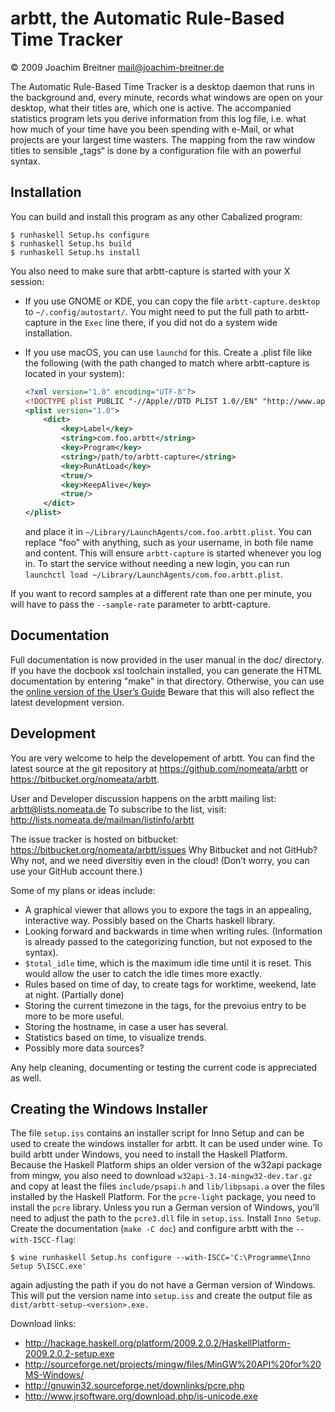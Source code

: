arbtt, the Automatic Rule-Based Time Tracker
============================================

© 2009 Joachim Breitner <mail@joachim-breitner.de>

The Automatic Rule-Based Time Tracker is a desktop daemon that runs in the
background and, every minute, records what windows are open on your
desktop, what their titles are, which one is active. The accompanied
statistics program lets you derive information from this log file, i.e.
what how much of your time have you been spending with e-Mail, or what
projects are your largest time wasters. The mapping from the raw window
titles to sensible „tags“ is done by a configuration file with an powerful
syntax.

Installation
------------

You can build and install this program as any other Cabalized program:

    $ runhaskell Setup.hs configure
    $ runhaskell Setup.hs build
    $ runhaskell Setup.hs install

You also need to make sure that arbtt-capture is started with your X
session:
- If you use GNOME or KDE, you can copy the file
  `arbtt-capture.desktop` to `~/.config/autostart/`. You might need to put the
  full path to arbtt-capture in the `Exec` line there, if you did not do a
  system wide installation.
- If you use macOS, you can use `launchd` for this.
  Create a .plist file like the following
  (with the path changed to match where arbtt-capture is located in your system):
  
  ```xml
  <?xml version="1.0" encoding="UTF-8"?>
  <!DOCTYPE plist PUBLIC "-//Apple//DTD PLIST 1.0//EN" "http://www.apple.com/DTDs/PropertyList-1.0.dtd">
  <plist version="1.0">
      <dict>
          <key>Label</key>
          <string>com.foo.arbtt</string>
          <key>Program</key>
          <string>/path/to/arbtt-capture</string>
          <key>RunAtLoad</key>
          <true/>
          <key>KeepAlive</key>
          <true/>
      </dict>
  </plist>
  ```
  and place it in `~/Library/LaunchAgents/com.foo.arbtt.plist`.
  You can replace "foo" with anything, such as your username, in both file name and content.
  This will ensure `arbtt-capture` is started whenever you log in.
  To start the service without needing a new login, you can run `launchctl load ~/Library/LaunchAgents/com.foo.arbtt.plist`.

If you want to record samples at a different rate than one per minute, you
will have to pass the `--sample-rate` parameter to arbtt-capture.

Documentation
------------

Full documentation is now provided in the user manual in the doc/
directory. If you have the docbook xsl toolchain installed, you can
generate the HTML documentation by entering "make" in that directory.
Otherwise, you can use the
[online version of the User’s Guide](http://arbtt.nomeata.de/doc/users_guide/index.html)
Beware that this will also reflect the latest development version.

Development
-----------

You are very welcome to help the developement of arbtt. You can find the
latest source at the git repository at
<https://github.com/nomeata/arbtt> or
<https://bitbucket.org/nomeata/arbtt>.

User and Developer discussion happens on the arbtt mailing list:
  arbtt@lists.nomeata.de
To subscribe to the list, visit:
  http://lists.nomeata.de/mailman/listinfo/arbtt

The issue tracker is hosted on bitbucket:
  <https://bitbucket.org/nomeata/arbtt/issues>
Why Bitbucket and not GitHub? Why not, and we need diversitiy even in the
cloud! (Don’t worry, you can use your GitHub account there.)

Some of my plans or ideas include:

 * A graphical viewer that allows you to expore the tags in an appealing,
   interactive way. Possibly based on the Charts haskell library.
 * Looking forward and backwards in time when writing rules. (Information
   is already passed to the categorizing function, but not exposed to the
   syntax).
 * `$total_idle` time, which is the maximum idle time until it is reset. This
   would allow the user to catch the idle times more exactly.
 * Rules based on time of day, to create tags for worktime, weekend, late
   at night. (Partially done)
 * Storing the current timezone in the tags, for the prevoius entry to be
   more to be more useful.
 * Storing the hostname, in case a user has several. 
 * Statistics based on time, to visualize trends.
 * Possibly more data sources?

Any help cleaning, documenting or testing the current code is appreciated
as well.

Creating the Windows Installer
------------------------------

The file `setup.iss` contains an installer script for Inno Setup and can be used
to create the windows installer for arbtt. It can be used under wine. To build
arbtt under Windows, you need to install the Haskell Platform. Because the
Haskell Platform ships an older version of the w32api package from mingw, you
also need to download `w32api-3.14-mingw32-dev.tar.gz` and copy at least the files
`include/psapi.h` and `lib/libpsapi.a` over the files installed by the Haskell
Platform. For the `pcre-light` package, you need to install the `pcre` library.
Unless you run a German version of Windows, you’ll need to adjust the path to
the `pcre3.dll` file in `setup.iss`. Install `Inno Setup`. Create the documentation
(`make -C doc`) and configure arbtt with the `--with-ISCC-flag`:

    $ wine runhaskell Setup.hs configure --with-ISCC='C:\Programme\Inno Setup 5\ISCC.exe'

again adjusting the path if you do not have a German version of Windows. This
will put the version name into `setup.iss` and create the output file as
`dist/arbtt-setup-<version>.exe.`

Download links:

 * http://hackage.haskell.org/platform/2009.2.0.2/HaskellPlatform-2009.2.0.2-setup.exe
 * http://sourceforge.net/projects/mingw/files/MinGW%20API%20for%20MS-Windows/
 * http://gnuwin32.sourceforge.net/downlinks/pcre.php
 * http://www.jrsoftware.org/download.php/is-unicode.exe

